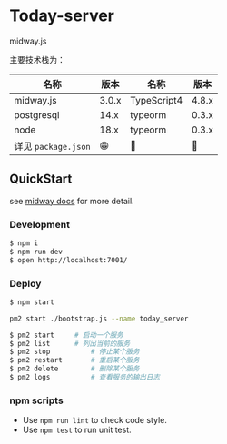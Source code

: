 # Today-server

midway.js

主要技术栈为：

| 名称                | 版本  | 名称        | 版本  |
| ------------------- | ----- | ----------- | ----- |
| midway.js           | 3.0.x | TypeScript4 | 4.8.x |
| postgresql          | 14.x  | typeorm     | 0.3.x |
| node                | 18.x  | typeorm     | 0.3.x |
| 详见 `package.json` | 😁    | 🥰          | 🤗    |

## QuickStart

<!-- add docs here for user -->

see [midway docs][midway] for more detail.

### Development

```bash
$ npm i
$ npm run dev
$ open http://localhost:7001/
```

### Deploy

```bash
$ npm start

pm2 start ./bootstrap.js --name today_server

$ pm2 start     # 启动一个服务
$ pm2 list      # 列出当前的服务
$ pm2 stop          # 停止某个服务
$ pm2 restart       # 重启某个服务
$ pm2 delete        # 删除某个服务
$ pm2 logs          # 查看服务的输出日志


```

### npm scripts

- Use `npm run lint` to check code style.
- Use `npm test` to run unit test.

[midway]: https://midwayjs.org
